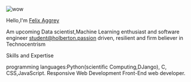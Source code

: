 ![wow](http://cdn.home-designing.com/wp-content/uploads/2020/11/bedroom-workspace.jpg)

Hello,I'm [Felix Aggrey](https://www.linkedin.com/in/felix-abongo-77b092208/?lipi=urn%3Ali%3Apage%3Ad_flagship3_feed%3BzWWuH7k1QTOGJRw%2FmfDjtg%3D%3D)

Am upcoming Data scientist,Machine Learning enthusiast and software engineer student@holberton.passion driven, resilient and firm believer in Technocentrism

Skills and Expertise

programming languages:Python(scientific Computing,DJango), C, CSS,JavaScript.
Responsive Web Development
Front-End web developer.
